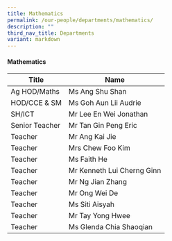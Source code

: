 ```yaml
---
title: Mathematics
permalink: /our-people/departments/mathematics/
description: ""
third_nav_title: Departments
variant: markdown
---
```

#### Mathematics

| Title | Name |
|---|---|
| Ag HOD/Maths | Ms Ang Shu Shan |
| HOD/CCE & SM | Ms Goh Aun Lii Audrie |
| SH/ICT | Mr Lee En Wei Jonathan​ |
| Senior Teacher | Mr Tan Gin Peng Eric |
| Teacher | Mr Ang Kai Jie |
|  Teacher  | Mrs Chew Foo Kim |
| Teacher | Ms Faith He |
| Teacher | Mr Kenneth Lui Cherng Ginn |
| Teacher  | Mr Ng Jian Zhang |
| Teacher | Mr Ong Wei De |
| Teacher  | Ms Siti Aisyah |
| Teacher  | Mr Tay Yong Hwee |
| Teacher  | Ms Glenda Chia Shaoqian |